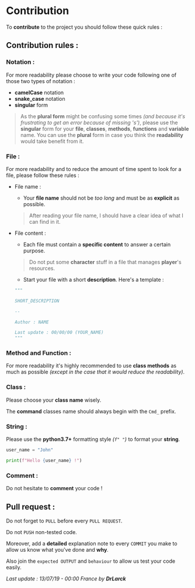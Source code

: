 # Contribution 

To **contribute** to the project you should follow these quick rules :

## Contribution rules :

### Notation :

For more readability please choose to write your code following one of those two types of notation :

- **camelCase** notation
- **snake_case** notation
- **singular** form

> As the **plural form** might be confusing some times *(and because it's frustrating to get an error because of missing 's')*, please use the **singular** form for your **file**, **classes**, **methods**, **functions** and **variable** name. You can use the **plural** form in case you think the **readability** would take benefit from it.

### File :

For more readability and to reduce the amount of time spent to look for a file, please follow these rules :

- File name :
    - Your **file name** should not be *too long* and must be as **explicit** as possible.
    
    > After reading your file name, I should have a clear idea of what I can find in it.

- File content :
    - Each file must contain a **specific content** to answer a certain purpose.

    > Do not put some **character** stuff in a file that manages **player**'s resources.

    - Start your file with a short **description**. Here's a template : 

    ```python
    """

    SHORT_DESCRIPTION

    --

    Author : NAME

    Last update : 00/00/00 (YOUR_NAME)
    """
    ```

### Method and Function :

For more readability it's highly recommended to use **class methods** as much as possible *(except in the case that it would reduce the readability)*.

### Class :

Please choose your **class name** wisely.

The **command** classes name should always begin with the `Cmd_` prefix.

### String : 

Please use the **python3.7+** formatting style *(`f" "`)* to format your **string**.

```python
user_name = "John"

print(f"Hello {user_name} !")
```

### Comment :

Do not hesitate to **comment** your code !

## Pull request :

Do not forget to `PULL` before every `PULL REQUEST`.

Do not `PUSH` non-tested code.

Moreover, add a **detailed** explanation note to every `COMMIT` you make to allow us know what you've done and **why**.

Also join the `expected OUTPUT` and `behaviour` to allow us test your code easily.

*Last update : 13/07/19 - 00:00 France by **DrLarck***